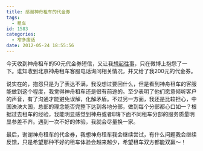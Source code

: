 ```yaml
---
title: 感谢神舟租车的代金券
tags:
  - 租车
id: 1583
categories:
  - 窄多废话
date: 2012-05-24 18:55:56
---
```


今天收到神舟租车的50元代金券短信，又让我[想起往事](http://www.zhaiduo.com/2011/12/%e7%a7%9f%e8%bd%a6%e4%b8%8d%e8%ae%a1%e5%85%8d%e8%b5%94%e8%bf%98%e6%98%af%e5%ba%94%e8%af%a5%e4%b9%b0/)，只在微博上抱怨了一下。谁知收到北京神舟租车客服电话询问相关情况，并又给了我200元的代金券。

说实在的，抱怨只是为了表达不满，我没想过要回什么，但是看到神舟租车的客服能做到这个程度，我觉得神舟租车还是很有前途的。至少表明了他们愿意倾听客户的声音，有了沟通才能避免误解，化解矛盾。不过另一方面，我还是比较担心，中国泱泱大国，总部的理念能否完整下达到各地分部，做到每个分部都心口如一？根据过去租车的经验，我能明显感觉到神舟或者E嗨下面不同租车分部的服务质量明显参差不齐。遇到一次不好的体验，我就会尽量换一家。

最后，谢谢神舟租车的代金券，我想神舟租车我会继续尝试，有什么问题我会继续反馈，只是希望那种不好的租车体验会越来越少，希望租车双方都能双赢～！